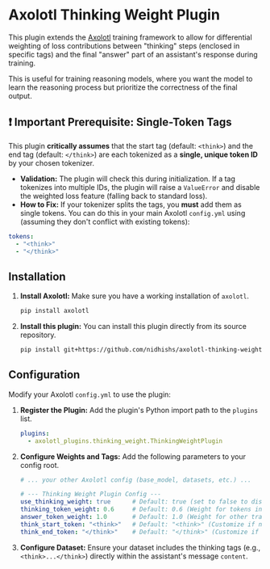 # Axolotl Thinking Weight Plugin

This plugin extends the [Axolotl](https://github.com/axolotl-ai-cloud/axolotl) training framework to allow for differential weighting of loss contributions between "thinking" steps (enclosed in specific tags) and the final "answer" part of an assistant's response during training.

This is useful for training reasoning models, where you want the model to learn the reasoning process but prioritize the correctness of the final output.

## ❗ Important Prerequisite: Single-Token Tags

This plugin **critically assumes** that the start tag (default: `<think>`) and the end tag (default: `</think>`) are each tokenized as a **single, unique token ID** by your chosen tokenizer.

*   **Validation:** The plugin will check this during initialization. If a tag tokenizes into multiple IDs, the plugin will raise a `ValueError` and disable the weighted loss feature (falling back to standard loss).
*   **How to Fix:** If your tokenizer splits the tags, you **must** add them as single tokens. You can do this in your main Axolotl `config.yml` using (assuming they don't conflict with existing tokens):
```yaml
tokens:
  - "<think>"
  - "</think>"
```

## Installation

1.  **Install Axolotl:**
    Make sure you have a working installation of `axolotl`.
    ```bash
    pip install axolotl
    ```

2.  **Install this plugin:**
    You can install this plugin directly from its source repository.

    ```bash
    pip install git+https://github.com/nidhishs/axolotl-thinking-weight-plugin.git
    ```

## Configuration

Modify your Axolotl `config.yml` to use the plugin:

1.  **Register the Plugin:** Add the plugin's Python import path to the `plugins` list.

    ```yaml
    plugins:
      - axolotl_plugins.thinking_weight.ThinkingWeightPlugin
    ```

2.  **Configure Weights and Tags:** Add the following parameters to your config root.
    ```yaml
    # ... your other Axolotl config (base_model, datasets, etc.) ...

    # --- Thinking Weight Plugin Config ---
    use_thinking_weight: true      # Default: true (set to false to disable weighting even if plugin is active)
    thinking_token_weight: 0.6     # Default: 0.6 (Weight for tokens inside tags)
    answer_token_weight: 1.0       # Default: 1.0 (Weight for other trainable assistant tokens)
    think_start_token: "<think>"   # Default: "<think>" (Customize if needed)
    think_end_token: "</think>"    # Default: "</think>" (Customize if needed)
    ```

3.  **Configure Dataset:**
    Ensure your dataset includes the thinking tags (e.g., `<think>...</think>`) directly within the assistant's message `content`.